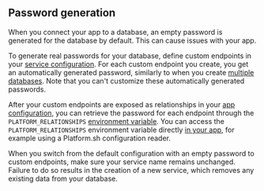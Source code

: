 ## Password generation
 
When you connect your app to a database,
an empty password is generated for the database by default.
This can cause issues with your app.
 
To generate real passwords for your database,
define custom endpoints in your [service configuration](#1-configure-the-service).
For each custom endpoint you create,
you get an automatically generated password,
similarly to when you create [multiple databases](#multiple-databases).
Note that you can't customize these automatically generated passwords.

After your custom endpoints are exposed as relationships in your [app configuration](../../create-apps/_index.md),
you can retrieve the password for each endpoint
through the `PLATFORM_RELATIONSHIPS` [environment variable](../../development/variables/use-variables.md#use-platformsh-provided-variables).
You can access the `PLATFORM_RELATIONSHIPS` environment variable directly [in your app](../../development/variables/use-variables.md#access-variables-in-your-app),
for example using a Platform.sh configuration reader.
 
When you switch from the default configuration with an empty password to custom endpoints,
make sure your service name remains unchanged.
Failure to do so results in the creation of a new service,
which removes any existing data from your database.